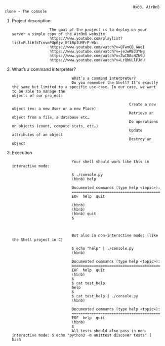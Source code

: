                                                               0x00. AirBnB clone - The console
1. Project description:

                        The goal of the project is to deploy on your server a simple copy of the AirBnB website.
                        https://www.youtube.com/playlist?list=PLlLHfkTcnvmPOp6jv_89tRpJUMFrP-Wbi
                        https://www.youtube.com/watch?v=QTwmCB_AWqI
                        https://www.youtube.com/watch?v=jeJwRB33YNg
                        https://www.youtube.com/watch?v=ZwCD8cNZk9U
                        https://www.youtube.com/watch?v=LrQhULlFJdU


2. What’s a command interpreter?

                                  What’s a command interpreter?
                                  Do you remember the Shell? It’s exactly the same but limited to a specific use-case. In our case, we want to be able to manage the                                       objects of our project:

                                                            Create a new object (ex: a new User or a new Place)
                                                            Retrieve an object from a file, a database etc…
                                                            Do operations on objects (count, compute stats, etc…)
                                                            Update attributes of an object
                                                            Destroy an object

3. Execution

                                  Your shell should work like this in interactive mode:

                                  $ ./console.py
                                  (hbnb) help

                                  Documented commands (type help <topic>):
                                  ========================================
                                  EOF  help  quit

                                  (hbnb) 
                                  (hbnb) 
                                  (hbnb) quit
                                  $
                                  
                                  
                                  
                                  But also in non-interactive mode: (like the Shell project in C)

                                  $ echo "help" | ./console.py
                                  (hbnb)

                                  Documented commands (type help <topic>):
                                  ========================================
                                  EOF  help  quit
                                  (hbnb) 
                                  $
                                  $ cat test_help
                                  help
                                  $
                                  $ cat test_help | ./console.py
                                  (hbnb)

                                  Documented commands (type help <topic>):
                                  ========================================
                                  EOF  help  quit
                                  (hbnb) 
                                  $
                                  All tests should also pass in non-interactive mode: $ echo "python3 -m unittest discover tests" | bash
